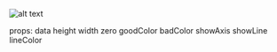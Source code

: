![alt text](https://github.com/palamalama/work-simpleGraph/blob/master/Screenshot%20from%202019-07-01%2000-36-00.png)

props:
  data
  height
  width
  zero
  goodColor
  badColor
  showAxis
  showLine
  lineColor
  

